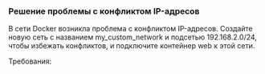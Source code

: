 
### Решение проблемы с конфликтом IP-адресов

В сети Docker возникла проблема с конфликтом IP-адресов. Создайте новую сеть с названием my_custom_network и подсетью 192.168.2.0/24, чтобы избежать конфликтов, и подключите контейнер web к этой сети.

Требования:
